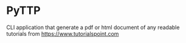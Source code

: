 # PyTTP
CLI application that generate a pdf or html document of any readable tutorials from https://www.tutorialspoint.com
